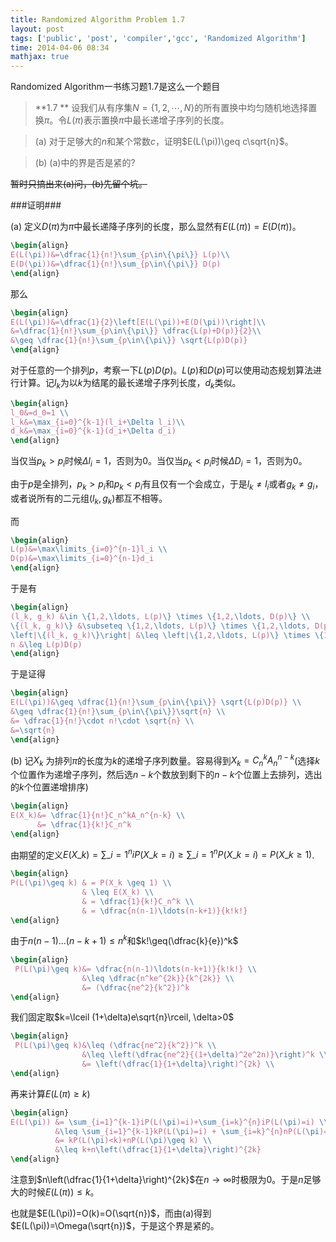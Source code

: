 ```yaml
---
title: Randomized Algorithm Problem 1.7
layout: post
tags: ['public', 'post', 'compiler','gcc', 'Randomized Algorithm']
time: 2014-04-06 08:34
mathjax: true
---
```


Randomized Algorithm一书练习题1.7是这么一个题目

> **1.7 ** 设我们从有序集$N=\{1,2,\cdots,N\}$的所有置换中均匀随机地选择置换$\pi$。令$L(\pi)$表示置换$\pi$中最长递增子序列的长度。

> (a) 对于足够大的$n$和某个常数$c$，证明$E(L(\pi))\geq c\sqrt{n}$。

> (b) (a)中的界是否是紧的?

<del>暂时只搞出来(a)问，(b)先留个坑。<del>

###证明###

(a) 定义$D(\pi)$为$\pi$中最长递降子序列的长度，那么显然有$E(L(\pi))=E(D(\pi))$。

```latex
\begin{align}
E(L(\pi))&=\dfrac{1}{n!}\sum_{p\in\{\pi\}} L(p)\\
E(D(\pi))&=\dfrac{1}{n!}\sum_{p\in\{\pi\}} D(p)
\end{align}
```

那么

```latex
\begin{align}
E(L(\pi))&=\dfrac{1}{2}\left[E(L(\pi))+E(D(\pi))\right]\\
&=\dfrac{1}{n!}\sum_{p\in\{\pi\}} \dfrac{L(p)+D(p)}{2}\\
&\geq \dfrac{1}{n!}\sum_{p\in\{\pi\}} \sqrt{L(p)D(p)}
\end{align}
```

对于任意的一个排列$p$，考察一下$L(p)D(p)$。$L(p)$和$D(p)$可以使用动态规划算法进行计算。记$l_k$为以$k$为结尾的最长递增子序列长度，$d_k$类似。

```latex
\begin{align}
l_0&=d_0=1 \\
l_k&=\max_{i=0}^{k-1}(l_i+\Delta l_i)\\
d_k&=\max_{i=0}^{k-1}(d_i+\Delta d_i)
\end{align}
```

当仅当$p_k > p_i$时候$\Delta l_i=1$，否则为0。当仅当$p_k < p_i$时候$\Delta D_i=1$，否则为0。

由于$p$是全排列，$p_k > p_i$和$p_k < p_i$有且仅有一个会成立，于是$l_k \neq l_i$或者$g_k \neq g_i$，或者说所有的二元组$(l_k, g_k)$都互不相等。

而

```latex
\begin{align}
L(p)&=\max\limits_{i=0}^{n-1}l_i \\
D(p)&=\max\limits_{i=0}^{n-1}d_i
\end{align}
```
于是有

```latex
\begin{align}
(l_k, g_k) &\in \{1,2,\ldots, L(p)\} \times \{1,2,\ldots, D(p)\} \\
\{(l_k, g_k)\} &\subseteq \{1,2,\ldots, L(p)\} \times \{1,2,\ldots, D(p)\} \\
\left|\{(l_k, g_k)\}\right| &\leq \left|\{1,2,\ldots, L(p)\} \times \{1,2,\ldots, D(p)\}\right| \\
n &\leq L(p)D(p)
\end{align}
```

于是证得

```latex
\begin{align}
E(L(\pi))&\geq \dfrac{1}{n!}\sum_{p\in\{\pi\}} \sqrt{L(p)D(p)} \\
&\geq \dfrac{1}{n!}\sum_{p\in\{\pi\}}\sqrt{n} \\
&= \dfrac{1}{n!}\cdot n!\cdot \sqrt{n} \\
&=\sqrt{n}
\end{align}
```

(b) 记$X_k$ 为排列$\pi$的长度为$k$的递增子序列数量。容易得到$X_k=C_n^kA_n^{n-k}$(选择$k$个位置作为递增子序列，然后选$n-k$个数放到剩下的$n-k$个位置上去排列，选出的$k$个位置递增排序)

``` latex
\begin{align}
E(X_k)&= \dfrac{1}{n!}C_n^kA_n^{n-k} \\
	  &= \dfrac{1}{k!}C_n^k
\end{align}
```

由期望的定义$E(X\_k)=\sum\limits\_{i=1}^niP(X\_k=i)\geq\sum\limits\_{i=1}^nP(X\_k=i)=P(X\_k\geq 1)$.

``` latex
\begin{align}
P(L(\pi)\geq k) & = P(X_k \geq 1) \\
				& \leq E(X_k) \\
				& = \dfrac{1}{k!}C_n^k \\
				& = \dfrac{n(n-1)\ldots(n-k+1)}{k!k!}
\end{align}
```

由于$n(n-1)\ldots(n-k+1)\leq n^k$和$k!\geq(\dfrac{k}{e})^k$

``` latex
\begin{align}
 P(L(\pi)\geq k)&= \dfrac{n(n-1)\ldots(n-k+1)}{k!k!} \\
				&\leq \dfrac{n^ke^{2k}}{k^{2k}} \\
				&= (\dfrac{ne^2}{k^2})^k
\end{align}
```

我们固定取$k=\lceil (1+\delta)e\sqrt{n}\rceil, \delta>0$

``` latex
\begin{align}
 P(L(\pi)\geq k)&\leq (\dfrac{ne^2}{k^2})^k \\
				&\leq \left(\dfrac{ne^2}{(1+\delta)^2e^2n)}\right)^k \\
				&= \left(\dfrac{1}{1+\delta}\right)^{2k} \\
\end{align}
```

再来计算$E(L(\pi)\geq k)$

``` latex
\begin{align}
E(L(\pi)) &= \sum_{i=1}^{k-1}iP(L(\pi)=i)+\sum_{i=k}^{n}iP(L(\pi)=i) \\
          &\leq \sum_{i=1}^{k-1}kP(L(\pi)=i) + \sum_{i=k}^{n}nP(L(\pi)=i) \\
		  &= kP(L(\pi)<k)+nP(L(\pi)\geq k) \\
		  &\leq k+n\left(\dfrac{1}{1+\delta}\right)^{2k}
\end{align}
```

注意到$n\left(\dfrac{1}{1+\delta}\right)^{2k}$在$n\rightarrow \infty$时极限为0。于是$n$足够大的时候$E(L(\pi))\leq k$。

也就是$E(L(\pi))=O(k)=O(\sqrt{n})$，而由(a)得到$E(L(\pi))=\Omega(\sqrt{n})$，于是这个界是紧的。



